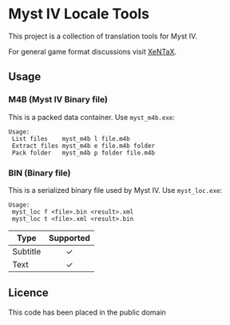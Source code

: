 ﻿# Myst IV Locale Tools

This project is a collection of translation tools for Myst IV.

For general game format discussions visit [XeNTaX][1].


## Usage

### M4B (Myst IV Binary file)

This is a packed data container. Use `myst_m4b.exe`:

    Usage:
     List files    myst_m4b l file.m4b
     Extract files myst_m4b e file.m4b folder
     Pack folder   myst_m4b p folder file.m4b

### BIN (Binary file)

This is a serialized binary file used by Myst IV. Use `myst_loc.exe`:

    Usage:
     myst_loc f <file>.bin <result>.xml
     myst_loc t <file>.xml <result>.bin

| Type     | Supported |
|----------|:---------:|
| Subtitle |      ✓   |
| Text     |      ✓   |


## Licence

This code has been placed in the public domain

[1]:http://forum.xentax.com/viewforum.php?f=10
